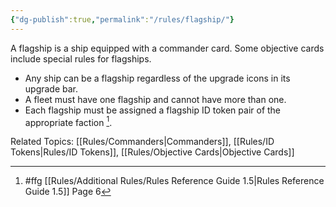 ```yaml
---
{"dg-publish":true,"permalink":"/rules/flagship/"}
---
```


A flagship is a ship equipped with a commander card. Some objective cards include special rules for flagships.

- Any ship can be a flagship regardless of the upgrade icons in its upgrade bar.
- A fleet must have one flagship and cannot have more than one.
- Each flagship must be assigned a flagship ID token pair of the appropriate faction [^1].

Related Topics: [[Rules/Commanders\|Commanders]], [[Rules/ID Tokens\|Rules/ID Tokens]], [[Rules/Objective Cards\|Objective Cards]]

[^1]: #ffg [[Rules/Additional Rules/Rules Reference Guide 1.5\|Rules Reference Guide 1.5]] Page 6
